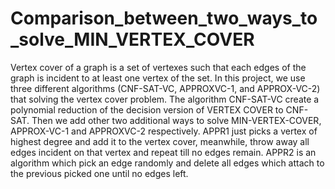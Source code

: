 # Comparison_between_two_ways_to_solve_MIN_VERTEX_COVER
Vertex cover of a graph is a set of vertexes such that each edges of the graph is incident to at least one vertex of the set. In this project, we use three different algorithms (CNF-SAT-VC, APPROXVC-1, and APPROX-VC-2) that solving the vertex cover problem. The algorithm CNF-SAT-VC create a polynomial reduction of the decision version of VERTEX COVER to CNF-SAT. Then we add other two additional ways to solve MIN-VERTEX-COVER, APPROX-VC-1 and APPROXVC-2 respectively. APPR1 just picks a vertex of highest degree and add it to the vertex cover, meanwhile, throw away all edges incident on that vertex and repeat till no edges remain. APPR2 is an algorithm which pick an edge randomly and delete all edges which attach to the previous picked one until no edges left.    

